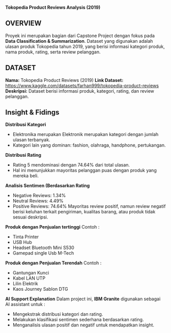   **Tokopedia Product Reviews Analysis (2019)**
  
## OVERVIEW
Proyek ini merupakan bagian dari Capstone Project dengan fokus pada **Data Classification & Summarization**.
Dataset yang digunakan adalah ulasan produk Tokopedia tahun 2019, yang berisi informasi kategori produk, nama produk, rating, serta review pelanggan. 

## DATASET
**Nama:** Tokopedia Product Reviews (2019)
**Link Dataset:** https://www.kaggle.com/datasets/farhan999/tokopedia-product-reviews
**Deskripsi:** Dataset berisi informasi produk, kategori, rating, dan review pelanggan.

## Insight & Fidings

**Distribusi Kategori**
  - Elektronika merupakan Elektronik merupakan kategori dengan jumlah ulasan terbanyak.  
  - Kategori lain yang dominan: fashion, olahraga, handphone, pertukangan.

**Distribusi Rating**
  - Rating 5 mendominasi dengan 74.64% dari total ulasan.
  - Hal ini menunjukkan mayoritas pelanggan puas dengan produk yang mereka beli.

**Analisis Sentimen (Berdasarkan Rating**
  - Negative Reviews: 1.34%
  - Neutral Reviews: 4.49%
  - Positive Reviews: 74.64%
Mayoritas review positif, namun review negatif berisi keluhan terkait pengiriman, kualitas barang, atau produk tidak sesuai deskripsi.

**Produk dengan Penjualan tertinggi**
Contoh :
  - Tinta Printer
  - USB Hub
  - Headset Bluetooth Mini S530
  - Gamepad single Usb M-Tech

**Produk dengan Penjualan Terendah**
Contoh :
  -  Gantungan Kunci
  -  Kabel LAN UTP
  -  Lilin Elektrik
  -  Kaos Journey Sablon DTG

**AI Support Explanation**
Dalam project ini, **IBM Granite** digunakan sebagai AI assistant untuk :
  - Mengekstrak distribusi kategori dan rating.
  - Melakukan klasifikasi sentimen sederhana berdasarkan rating.  
  - Menganalisis ulasan positif dan negatif untuk mendapatkan insight.
